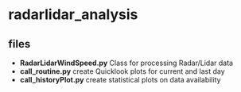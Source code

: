 # radarlidar_analysis
## files
- **RadarLidarWindSpeed.py** Class for processing Radar/Lidar data
- **call_routine.py** create Quicklook plots for current and last day
- **call_historyPlot.py** create statistical plots on data availability
